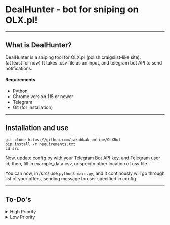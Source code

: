 # DealHunter - bot for sniping on OLX.pl!

---

## What is DealHunter?

DealHunter is a sniping tool for OLX.pl (polish craigslist-like site). \
(at least for now) It takes .csv file as an input, and telegram bot API to send notifications.


#### Requirements

- Python
- Chrome version 115 or newer
- Telegram
- Git (for installation)

---

## Installation and use
```commandline
git clone https://github.com/jakubbak-online/OLXBot
pip install -r requirements.txt
cd src
```
Now, update config.py with your Telegram Bot API key, and Telegram user id; then, fill in example_data.csv, or specify other location of csv file.

You can now, in /src/ use ```python3 main.py```, and it continously will go through list of your offers, sending message to user specified in config.

---

## To-Do's

<details>
<summary>High Priority</summary>

- [ ] Write good Readme, and step-by-step setup guide


- [x] ~~Add sorting by condition~~
- [x] ~~Ensure searches work properly~~

</details>


<details>
<summary>Low Priority</summary>

- [ ] Clean up variable names
- [ ] Normalize I/O of csv's


- [x] ~~Optimize XPATH~~
- [x] (mostly done) ~~Add comments~~
- [x] ~~Test searches~~
- [x] ~~Figure out how to notify user~~
- [x] ~~Figure out system to check, if user was already notified (probably iterate through id's)~~

</details>
